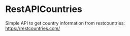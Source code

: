 # RestAPICountries
Simple API to get country information from restcountries: https://restcountries.com/
